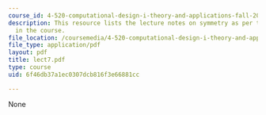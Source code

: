 ```yaml
---
course_id: 4-520-computational-design-i-theory-and-applications-fall-2005
description: This resource lists the lecture notes on symmetry as per the topics covered
  in the course.
file_location: /coursemedia/4-520-computational-design-i-theory-and-applications-fall-2005/6f46db37a1ec0307dcb816f3e66881cc_lect7.pdf
file_type: application/pdf
layout: pdf
title: lect7.pdf
type: course
uid: 6f46db37a1ec0307dcb816f3e66881cc

---
```

None
